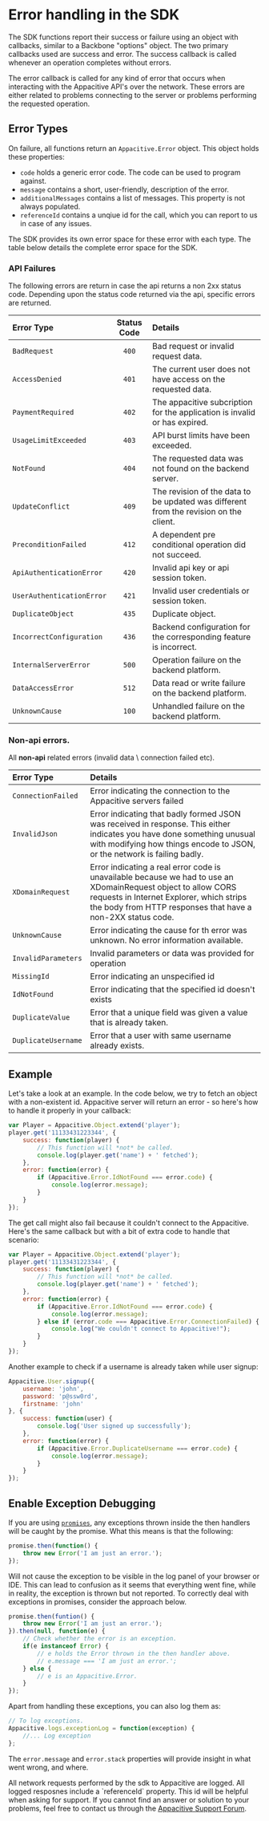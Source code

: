 ﻿# Error handling in the SDK

The SDK functions report their success or failure using an object with callbacks, similar to a Backbone "options" object. The two primary callbacks used are success and error. The success callback is called whenever an operation completes without errors.

The error callback is called for any kind of error that occurs when interacting with the Appacitive API's over the network. These errors are either related to problems connecting to the server or problems performing the requested operation. 

## Error Types

On failure, all functions return an `Appacitive.Error` object. This object holds these properties:

* `code` holds a generic error code. The code can be used to program against.
* `message` contains a short, user-friendly, description of the error.
* `additionalMessages` contains a list of messages. This property is not always populated.
* `referenceId` contains a unqiue id for the call, which you can report to us in case of any issues.

The SDK provides its own error space for these error with each type. The table below details the complete error space for the SDK.

### API Failures

The following errors are return in case the api returns a non 2xx status code.
Depending upon the status code returned via the api, specific errors are returned.

| Error Type | Status Code | Details |
|:------------- |:-------------:|:-------------|
| `BadRequest` | `400` | Bad request or invalid request data. |
| `AccessDenied` | `401` | The current user does not have access on the requested data. |
| `PaymentRequired` | `402` | The appacitive subcription for the application is invalid or has expired. |
| `UsageLimitExceeded` | `403` | API burst limits have been exceeded. |
| `NotFound` | `404` | The requested data was not found on the backend server. |
| `UpdateConflict` | `409` | The revision of the data to be updated was different from the revision on the client. |
| `PreconditionFailed` | `412` |  A dependent pre conditional operation did not succeed.  |
| `ApiAuthenticationError` | `420` | Invalid api key or api session token. |
| `UserAuthenticationError` | `421` | Invalid user credentials or session token. |
| `DuplicateObject` | `435` | Duplicate object. |
| `IncorrectConfiguration` | `436` | Backend configuration for the corresponding feature is incorrect. |
| `InternalServerError` | `500` | Operation failure on the backend platform. |
| `DataAccessError` | `512` | Data read or write failure on the backend platform. |
| `UnknownCause` | `100` | Unhandled failure on the backend platform. |
       
### Non-api errors.
All **non-api** related errors (invalid data \ connection failed etc).

| Error Type | Details |
|:------------- |:-------------|
| `ConnectionFailed` | Error indicating the connection to the Appacitive servers failed  |
| `InvalidJson` | Error indicating that badly formed JSON was received in response. This either indicates you have done something unusual with modifying how things encode to JSON, or the network is failing badly.  |
| `XDomainRequest` | Error indicating a real error code is unavailable because we had to use an XDomainRequest object to allow CORS requests in Internet Explorer, which strips the body from HTTP responses that have a non-2XX status code. |
| `UnknownCause` | Error indicating the cause for th error was unknown. No error information available. |
| `InvalidParameters` | Invalid parameters or data was provided for operation |
| `MissingId` | Error indicating an unspecified id |
| `IdNotFound` | Error indicating that the specified id doesn't exists |
| `DuplicateValue` | Error that a unique field was given a value that is already taken. |
| `DuplicateUsername` | Error that a user with same username already exists. |


## Example

Let's take a look at an example. In the code below, we try to fetch an object with a non-existent id. Appacitive server will return an error - so here's how to handle it properly in your callback:

```javascript
var Player = Appacitive.Object.extend('player');
player.get('11133431223344', {
	success: function(player) {
    	// This function will *not* be called.
    	console.log(player.get('name') + ' fetched');
	},
    error: function(error) {
        if (Appacitive.Error.IdNotFound === error.code) {
            console.log(error.message);
        }
    }
});
```

The get call might also fail because it couldn't connect to the Appacitive. Here's the same callback but with a bit of extra code to handle that scenario:

```javascript
var Player = Appacitive.Object.extend('player');
player.get('11133431223344', {
	success: function(player) {
    	// This function will *not* be called.
    	console.log(player.get('name') + ' fetched');
	},
    error: function(error) {
        if (Appacitive.Error.IdNotFound === error.code) {
            console.log(error.message);
        } else if (error.code === Appacitive.Error.ConnectionFailed) {
	        console.log("We couldn't connect to Appacitive!");
	    }
    }
});
```

Another example to check if a username is already taken while user signup:

```javascript
Appacitive.User.signup({
	username: 'john',
	password: 'p@ssw0rd',
	firstname: 'john'
}, {
	success: function(user) {
		console.log('User signed up successfully');
	},
	error: function(error) {
		if (Appacitive.Error.DuplicateUsername === error.code) {
            console.log(error.message);
        }
	}
});
```

## Enable Exception Debugging

If you are using <a href="../promises/">`promises`</a>, any exceptions thrown inside the then handlers will be caught by the promise. What this means is that the following:

```javascript
promise.then(function() {
    throw new Error('I am just an error.');
});
```

Will not cause the exception to be visible in the log panel of your browser or IDE. This can lead to confusion as it seems that everything went fine, while in reality, the exception is thrown but not reported. To correctly deal with exceptions in promises, consider the approach below.

```javascript
promise.then(funtion() {
    throw new Error('I am just an error.');
}).then(null, function(e) {
    // Check whether the error is an exception.
    if(e instanceof Error) {
        // e holds the Error thrown in the then handler above.
        // e.message === 'I am just an error.';
    } else {
        // e is an Appacitive.Error.
    }
});
```

Apart from handling these exceptions, you can also log them as:

```javascript
// To log exceptions.
Appacitive.logs.exceptionLog = function(exception) {
	//... Log exception
};
```

The `error.message` and `error.stack` properties will provide insight in what went wrong, and where.

<div class="block-notice">
    <i class="glyphicon glyphicon-info-sign"></i> All network requests performed by the sdk to Appacitive are logged. All logged resposnes include a `referenceId` property. This id will be helpful when asking for support. If you cannot find an answer or solution to your problems, feel free to contact us through the <a href="http://appacitive.freshdesk.com">Appacitive Support Forum</a>.
</div>
